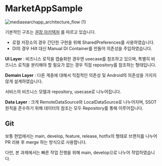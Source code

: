 # MarketAppSample

![mediasearchapp_architecture_flow (1)](https://github.com/unnamedw/MarketAppSample/assets/56429036/6b4b2374-43ce-4368-95a2-e0bd68358223)


기본적인 구조는 [권장 아키텍처](https://developer.android.com/topic/architecture?hl=ko) 를 따르고 있습니다.

- 로컬 저장소의 경우 간단한 구현을 위해 SharedPreferences를 사용하였습니다.
- DI의 경우 Hilt 대신 Manual DI Container를 만들어 의존성을 주입하였습니다.

**UI Layer** : 비즈니스 로직을 캡슐화한 경우엔 usecase를 참조하고 있으며, 특별히 비즈니스 로직을 분리해야 할 필요가 없는 경우 직접 repository를 참조하는 형태입니다.

**Domain Layer** : 다른 계층에 대해서 직접적인 의존성 및 Android의 의존성을 가지지 않게 설계하였습니다.

서비스의 비즈니스 모델과 repository, usecase로 나누어집니다.

**Data Layer** : 크게 RemoteDataSource와 LocalDataSource로 나누어지며, SSOT 원칙을 준수하기 위해 데이터의 참조는 모두 Repository를 통해 이루어집니다.


## Git

보통 현업에서는 main, develop, feature, release, hotfix의 형태로 브랜치를 나누어 PR 리뷰 후 merge 하는 방식으로 사용합니다.

다만, 본 과제에서는 빠른 작업 진행을 위해 main, develop으로 나누어 작업하였습니다.
